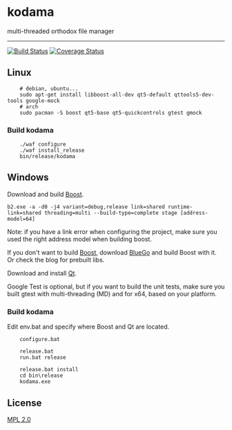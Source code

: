 # kodama
multi-threaded orthodox file manager

----
[![Build Status](https://travis-ci.org/srouquette/kodama.png)](https://travis-ci.org/srouquette/kodama)
[![Coverage Status](https://coveralls.io/repos/srouquette/kodama/badge.svg?branch=master&service=github)](https://coveralls.io/github/srouquette/kodama?branch=master)
## Linux
```shell
    # debian, ubuntu...
    sudo apt-get install libboost-all-dev qt5-default qttools5-dev-tools google-mock
    # arch
    sudo pacman -S boost qt5-base qt5-quickcontrols gtest gmock
```
### Build kodama
```shell
    ./waf configure
    ./waf install_release
    bin/release/kodama
```
## Windows

Download and build [Boost](http://www.boost.org/).

```shell
b2.exe -a -d0 -j4 variant=debug,release link=shared runtime-link=shared threading=multi --build-type=complete stage [address-model=64]
```

Note: if you have a link error when configuring the project, make sure you used the right address model when building boost.

If you don't want to build [Boost](http://www.boost.org/), download [BlueGo](http://vertexwahn.de/bluego.html) and build Boost with it. Or check the blog for prebuilt libs.

Download and install [Qt](http://qt-project.org/downloads).

Google Test is optional, but if you want to build the unit tests, make sure you built gtest with multi-threading (MD) and for x64, based on your platform.

### Build kodama
Edit env.bat and specify where Boost and Qt are located.
```shell
    configure.bat

    release.bat
    run.bat release

    release.bat install
    cd bin\release
    kodama.exe
```
## License
[MPL 2.0](https://www.mozilla.org/MPL/2.0/)
